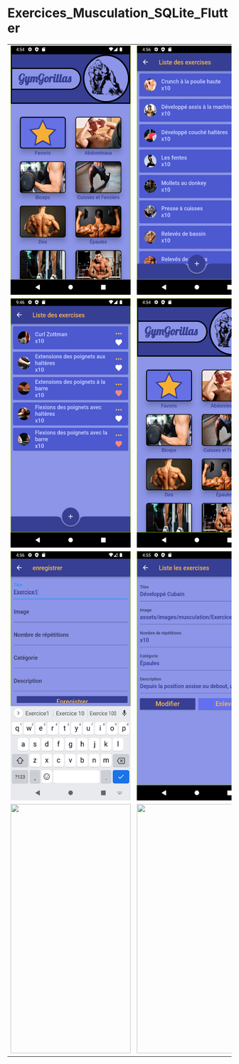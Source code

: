 # Exercices_Musculation_SQLite_Flutter

<table>
  <tr>
    <td><img src="/assets/screenshots/screenshot6.png" width=270 height=560></td>
    <td><img src="/assets/screenshots/screenshot5.png" width=270 height=560></td>
    <td><img src="/assets/screenshots/screenshot1.png" width=270 height=560></td>
  </tr>
    <tr>
    <td><img src="/assets/screenshots/screenshot7.png" width=270 height=560></td>
    <td><img src="/assets/screenshots/screenshot6.png" width=270 height=560></td>
    <td><img src="/assets/screenshots/screenshot3.png" width=270 height=560></td>
  </tr>
    <tr>
    <td><img src="/assets/screenshots/screenshot4.png" width=270 height=560></td>
    <td><img src="/assets/screenshots/screenshot2.png" width=270 height=560></td>
    <td><img src="/assets/screenshots/screenshot9.png" width=270 height=560></td>
  </tr>
    <tr>
    <td><img src="/assets/screenshots/screenshot10.png" width=270 height=560></td>
    <td><img src="/assets/screenshots/screenshot11.png" width=270 height=560></td>
    <td><img src="/assets/screenshots/screenshot12.png" width=270 height=560></td>
  </tr>
 </table>
